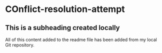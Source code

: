 # COnflict-resolution-attempt

## This is a subheading created locally

All of this content added to the readme file has been added from my local Git repository.